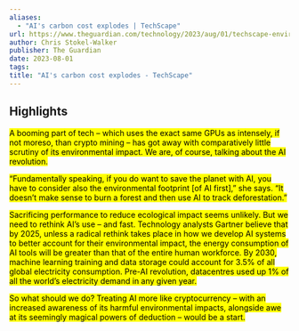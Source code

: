 ```yaml
---
aliases:
  - "AI's carbon cost explodes | TechScape"
url: https://www.theguardian.com/technology/2023/aug/01/techscape-environment-cost-ai-artificial-intelligence
author: Chris Stokel-Walker
publisher: The Guardian
date: 2023-08-01
tags:
title: "AI's carbon cost explodes - TechScape"
---
```


## Highlights
<mark>A booming part of tech – which uses the exact same GPUs as intensely, if not moreso, than crypto mining – has got away with comparatively little scrutiny of its environmental impact. We are, of course, talking about the AI revolution.</mark>

<mark>“Fundamentally speaking, if you do want to save the planet with AI, you have to consider also the environmental footprint [of AI first],” she says. “It doesn’t make sense to burn a forest and then use AI to track deforestation.”</mark>

<mark>Sacrificing performance to reduce ecological impact seems unlikely. But we need to rethink AI’s use – and fast. Technology analysts Gartner believe that by 2025, unless a radical rethink takes place in how we develop AI systems to better account for their environmental impact, the energy consumption of AI tools will be greater than that of the entire human workforce. By 2030, machine learning training and data storage could account for 3.5% of all global electricity consumption. Pre-AI revolution, datacentres used up 1% of all the world’s electricity demand in any given year.</mark>

<mark>So what should we do? Treating AI more like cryptocurrency – with an increased awareness of its harmful environmental impacts, alongside awe at its seemingly magical powers of deduction – would be a start.</mark>